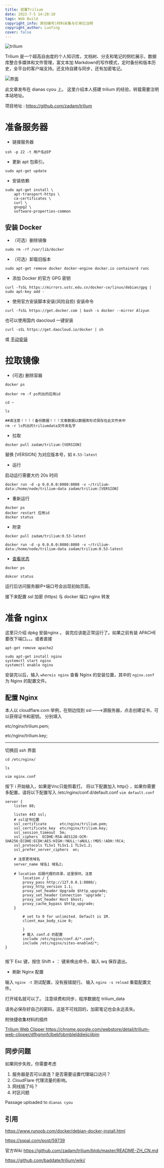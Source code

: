 ```yaml
---
title: 部署Trilium
date: 2022-7-5 14:28:10
tags: Web Build
copyright_info: 原创编写|材料采集与引用已注明
copyright_author: LuoYing
cover: false
---
```



![trilium](https://socialify.git.ci/zadam/trilium/image?description=1&font=KoHo&forks=1&language=1&name=1&owner=1&pattern=Plus&stargazers=1&theme=Dark)



Trilium 是一个超高自由度的个人知识库，文档树、分支和笔记的侧栏展示，数据库整合多媒体和文件管理，富文本加 Markdown的写作模式，定时备份和版本历史，全平台的客户端支持。还支持自建与同步，还有加密笔记。

![界面](https://raw.githubusercontent.com/wiki/zadam/trilium/images/screenshot.png)



此文章发布在 dianas cyou 上。
这里介绍本人搭建 trilium 的经验，转载需要注明本站地址。

项目地址 : https://github.com/zadam/trilium

# 准备服务器

- 链接服务器
```
ssh -p 22 -t 用户名@IP 
```


- 更新 apt 包索引。
```
sudo apt-get update
```

- 安装依赖
```
sudo apt-get install \
    apt-transport-https \
    ca-certificates \
    curl \
    gnupg2 \
    software-properties-common
```

## 安装 Docker

- （可选）删除镜像
```
sudo rm -rf /var/lib/docker
```
- （可选）卸载旧版本
```
sudo apt-get remove docker docker-engine docker.io containerd runc
```

- 添加 Docker 的官方 GPG 密钥
```
curl -fsSL https://mirrors.ustc.edu.cn/docker-ce/linux/debian/gpg | sudo apt-key add -
```

- 使用官方安装脚本安装(风险自担)
安装命令
```
curl -fsSL https://get.docker.com | bash -s docker --mirror Aliyun
```
也可以使用国内 daocloud 一键安装
```
curl -sSL https://get.daocloud.io/docker | sh
```
或 [手动安装](https://www.runoob.com/docker/debian-docker-install.html)

# 拉取镜像

- (可选) 删除容器
```
docker ps 

docker rm -f ps列出的应用id

cd ~

ls

##请注意！！！！备份数据！！！文章数据以数据库形式保存在此文件夹中
rm -r ls列出的triliumdata文件夹名字

```


- 拉取
```
docker pull zadam/trilium:[VERSION]
```

替换 [VERSION] 为对应版本号，如 ```0.53-latest```

- 运行

启动运行需要大约 20s 时间

```
docker run -d -p 0.0.0.0:8080:8080 -v ~/trilium-data:/home/node/trilium-data zadam/trilium:[VERSION]
```

- 重新运行

```
docker ps
docker restart 应用id
docker status
```

- 附录
```
docker pull zadam/trilium:0.53-latest
```
```
docker run -d -p 0.0.0.0:8080:8080 -v ~/trilium-data:/home/node/trilium-data zadam/trilium:0.53-latest
```

- [查看状态](https://www.runoob.com/docker/docker-container-usage.html)
```
docker ps

dokcer status

```

运行后访问服务器IP+端口号会出现初始页面。

接下来配置 ssl 加密 (https) 与 docker 端口 nginx 转发


# 准备 nginx

这里只介绍 dpkg 安装nginx 。
装完应该能正常运行了。如果之前有装 APACHE 要改下端口。。。或者直接

```
apt-get remove apache2
```

```
sudo apt-get install nginx
systemctl start nginx
systemctl enable nginx
```

安装完以后，输入 ```whereis nginx``` 查看 Nginx 的安装位置，其中的 ```nginx.conf ``` 为 Nginx 的配置文件。

## 配置 Nginx

本人以 cloudflare.com 举例，在侧边找到 ssl--->源服务器，点击创建证书，可以获得证书和密钥。
分别填入 

etc/nginx/trilium.pem; 

etc/nginx/trilium.key;

-------------

切换回 ssh 界面
```
cd /etc/nginx/

ls

vim nginx.conf
```

按下 i 开始输入，如果是Vnc只能照着打。
将以下配置加入 http{} ，如果你需要多配置，请将以下配置写入 /etc/nginx/conf.d/default.conf ```vim default.conf```

```
server {
    listen 80;
    
    listen 443 ssl;
    # ssl证书位置
    ssl_certificate      etc/nginx/trilium.pem; 
    ssl_certificate_key  etc/nginx/trilium.key;
    ssl_session_timeout  5m;
    ssl_ciphers  ECDHE-RSA-AES128-GCM-SHA256:ECDHE:ECDH:AES:HIGH:!NULL:!aNULL:!MD5:!ADH:!RC4;
    ssl_protocols TLSv1 TLSv1.1 TLSv1.2;
    ssl_prefer_server_ciphers  on;
    
    # 注意更改域名
    server_name 域名1 域名2;
    
    # location 后跟代理的目录，这里很坑，注意
        location / {
        proxy_pass http://127.0.0.1:8080/;
        proxy_http_version 1.1;
        proxy_set_header Upgrade $http_upgrade;
        proxy_set_header Connection 'upgrade';
        proxy_set_header Host $host;
        proxy_cache_bypass $http_upgrade;
    }
        
        # set to 0 for unlimited. Default is 1M.
        client_max_body_size 0;

        }
        # 载入 conf.d 的配置
        include /etc/nginx/conf.d/*.conf;
        include /etc/nginx/sites-enabled/*;
}


```

按下 Esc 键，按住 Shift + ： 键来唤出命令，输入 wq 保存退出。

- 刷新 Nginx 配置

输入 ```nginx -t``` 测试配置，没有报错就行。
输入 ```nginx -s reload``` 重载配置文件。


打开域名就可以了。
注意续费和同步，程序数据在 trilium_data

请务必保存好自己的密码，这是不可找回的，加密笔记也会永远丢失。

附快捷收集材料的插件

[Trilium Web Clipper ](https://github.com/zadam/trilium-web-clipper)
https://chrome.google.com/webstore/detail/trilium-web-clipper/dfhgmnfclbebfobmblelddiejjcijbjm


## 同步问题

如果同步失败，你需要考虑

1. 服务器是否可以直连？是否需要设置代理端口访问？
2. CloudFlare 代理流量的影响。
3. 网线插了吗？
4. 时区问题

Passage uploaded to `dianas cyou`


## 引用

https://www.runoob.com/docker/debian-docker-install.html

https://sspai.com/post/59739

官方Wiki
https://github.com/zadam/trilium/blob/master/README-ZH_CN.md

https://github.com/baddate/trilium/wiki/